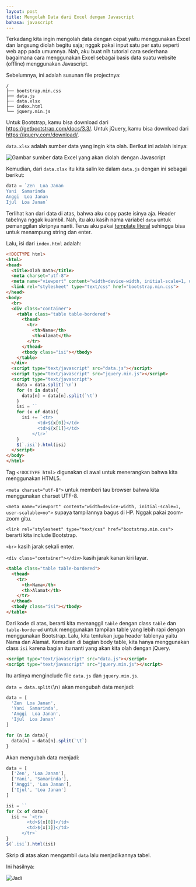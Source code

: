 ```yaml
---
layout: post
title: Mengolah Data dari Excel dengan Javascript
bahasa: javascript
---
```


Terkadang kita ingin mengolah data dengan cepat yaitu menggunakan Excel dan langsung diolah begitu saja; nggak pakai input satu per satu seperti web app pada umumnya. Nah, aku buat nih tutorial cara sederhana bagaimana cara menggunakan Excel sebagai basis data suatu website (offline) menggunakan Javascript.

Sebelumnya, ini adalah susunan file projectnya:

```
/
├── bootstrap.min.css
├── data.js
├── data.xlsx
├── index.html
└── jquery.min.js
```

Untuk Bootstrap, kamu bisa download dari <https://getbootstrap.com/docs/3.3/>. Untuk jQuery, kamu bisa download dari <https://jquery.com/download/>.

`data.xlsx` adalah sumber data yang ingin kita olah. Berikut ini adalah isinya:

![Gambar sumber data Excel yang akan diolah dengan Javascript](https://telegra.ph/file/9740701357398adeaf1a2.png)

Kemudian, dari `data.xlsx` itu kita salin ke dalam `data.js` dengan ini sebagai berikut:

```javascript
data = `Zen  Loa Janan
Yani  Samarinda
Anggi  Loa Janan
Ijul  Loa Janan`
```

Terlihat kan dari data di atas, bahwa aku copy paste isinya aja. Header tabelnya nggak kuambil. Nah, itu aku kasih nama variabel `data` untuk pemanggilan skripnya nanti. Terus aku pakai [template literal](ada-yang-pernah-pakai-template-literal-0121.html) sehingga bisa untuk menampung string dan enter.

Lalu, isi dari `index.html` adalah:

```html
<!DOCTYPE html>
<html>
<head>
  <title>Olah Data</title>
  <meta charset="utf-8">
  <meta name="viewport" content="width=device-width, initial-scale=1, user-scalable=no">
  <link rel="stylesheet" type="text/css" href="bootstrap.min.css">
</head>
<body>
  <br>
  <div class="container">
    <table class="table table-bordered">
      <thead>
        <tr>
          <th>Nama</th>
          <th>Alamat</th>
        </tr>
      </thead>
      <tbody class="isi"></tbody>
    </table>
  </div>
  <script type="text/javascript" src="data.js"></script>
  <script type="text/javascript" src="jquery.min.js"></script>
  <script type="text/javascript">
    data = data.split(`\n`)
    for (n in data){
      data[n] = data[n].split(`\t`)
    }
    isi = ``
    for (x of data){
      isi += `<tr>
            <td>${x[0]}</td>
            <td>${x[1]}</td>
          </tr>`
    }
    $(`.isi`).html(isi)
  </script>
</body>
</html>
```

Tag `<!DOCTYPE html>` digunakan di awal untuk menerangkan bahwa kita menggunakan HTML5.

`<meta charset="utf-8">` untuk memberi tau browser bahwa kita menggunakan charset UTF-8.

`<meta name="viewport" content="width=device-width, initial-scale=1, user-scalable=no">` supaya tampilannya bagus di HP. Nggak pakai zoom-zoom gitu.

`<link rel="stylesheet" type="text/css" href="bootstrap.min.css">` berarti kita include Bootstrap.

`<br>` kasih jarak sekali enter.

`<div class="container"></div>` kasih jarak kanan kiri layar.

```html
<table class="table table-bordered">
  <thead>
    <tr>
      <th>Nama</th>
      <th>Alamat</th>
    </tr>
  </thead>
  <tbody class="isi"></tbody>
</table>
```

Dari kode di atas, berarti kita memanggil `table` dengan class `table` dan `table-bordered` untuk menggunakan tampilan table yang lebih rapi dengan menggunakan Bootstrap. Lalu, kita tentukan juga header tablenya yaitu Nama dan Alamat. Kemudian di bagian body table, kita hanya menggunakan class `isi` karena bagian itu nanti yang akan kita olah dengan jQuery.

```html
<script type="text/javascript" src="data.js"></script>
<script type="text/javascript" src="jquery.min.js"></script>
```

Itu artinya menginclude file `data.js` dan `jquery.min.js`.

`data = data.split(`\n`)` akan mengubah data menjadi:

```javascript
data = [
  'Zen  Loa Janan',
  'Yani  Samarinda',
  'Anggi  Loa Janan',
  'Ijul  Loa Janan'
]
```

```javascript
for (n in data){
  data[n] = data[n].split(`\t`)
}
```

Akan mengubah data menjadi:

```javascript
data = [
  ['Zen', 'Loa Janan'],
  ['Yani', 'Samarinda'],
  ['Anggi', 'Loa Janan'],
  ['Ijul', 'Loa Janan']
]
```

```javascript
isi = ``
for (x of data){
  isi += `<tr>
        <td>${x[0]}</td>
        <td>${x[1]}</td>
      </tr>`
}
$(`.isi`).html(isi)
```

Skrip di atas akan mengambil `data` lalu menjadikannya tabel.

Ini hasilnya:

![Jadi](https://telegra.ph/file/5c56f11e4f7f21c8749b8.png)